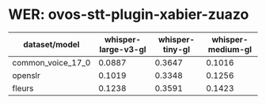 
# WER: ovos-stt-plugin-xabier-zuazo
|dataset/model|whisper-large-v3-gl|whisper-tiny-gl|whisper-medium-gl|
|-|-|-|-|
| common_voice_17_0 | 0.0887 | 0.3647 | 0.1016 |
| openslr | 0.1019 | 0.3348 | 0.1256 |
| fleurs | 0.1238 | 0.3591 | 0.1423 |